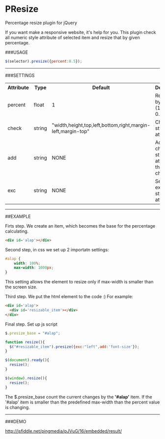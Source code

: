 PResize
=======
Percentage resize plugin for jQuery

If you want make a responsive website, it's help for you. This plugin check all numeric style attribute of selected item and resize that by given percentage.

###USAGE
```javascript
$(selector).presize({percent:0.5});
```

---------------------------------------

###SETTINGS
<table>
  <tr>
    <th>Attribute</th>
    <th>Type</th>
    <th>Default</th>
    <th>Description</th>
  </tr>
  <tr>
    <td>percent</td>
    <td>float</td>
    <td>1</td>
    <td>Resize rate by percent. (1 = 100%, 0.5 = 50%)</td>
  </tr>
  <tr>
    <td>check</td>
    <td>string</td>
    <td>"width,height,top,left,bottom,right,margin-left,margin-top"</td>
    <td>Checked style attributes</td>
  </tr>
  <tr>
    <td>add</td>
    <td>string</td>
    <td>NONE</td>
    <td>Add checked style attribute to the default checks</td>
  </tr>
  <tr>
    <td>exc</td>
    <td>string</td>
    <td>NONE</td>
    <td>Set the excepted style attributes</td>
  </tr>
</table>

---------------------------------------

##EXAMPLE

Firts step. We create an item, which becomes the base for the percentage calculating.
```html
<div id='alap'></div>
```

Second step, in css we set up 2 importatn settings:
```css
#alap {
	width: 100%;
	max-width: 1000px;
}
```
This setting allows the element to resize only if max-width is smaller than the screen size.

Third step. We put the html element to the code :) For example:
```html
<div id='alap'>
  <div id='resizable_item'></div>
</div>
```

Final step. Set up js script
```javascript
$.presize_base = "#alap";

function resize(){
  $("#resizable_item").presize({exc:"left",add:'font-size'});
}

$(document).ready(){
  resize();
}

$(window).resize(){
  resize();
}
```

The $.presize_base count the current changes by the **'#alap'** item. If the '#alap' item is smaller than the predefined max-width than the percent value is changing.

---------------------------------------

###DEMO

http://jsfiddle.net/pingmedia/pJVuG/16/embedded/result/

